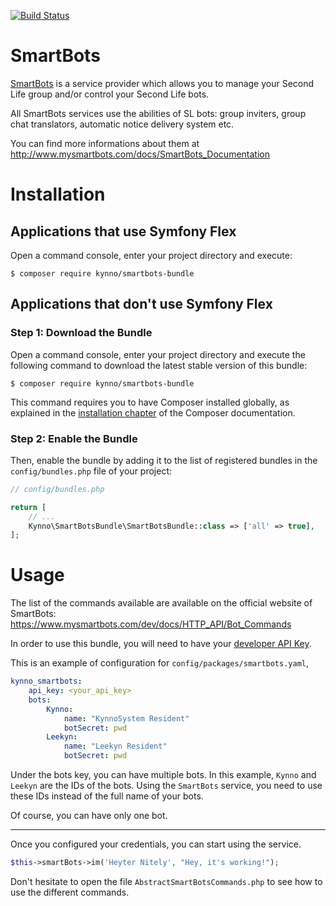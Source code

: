 [![Build Status](https://travis-ci.com/Kynno/SmartBotsBundle.svg?token=zRjaMaujwSVSWE7UcXcX&branch=master)](https://travis-ci.com/Kynno/SmartBotsBundle)

SmartBots
=
[SmartBots](https://www.mysmartbots.com/) is a service provider which allows you to manage your Second Life group and/or control your Second Life bots.

All SmartBots services use the abilities of SL bots: group inviters, group chat translators, automatic notice delivery system etc.

You can find more informations about them at http://www.mysmartbots.com/docs/SmartBots_Documentation

Installation 
============

Applications that use Symfony Flex
----------------------------------

Open a command console, enter your project directory and execute:

```console
$ composer require kynno/smartbots-bundle
```

Applications that don't use Symfony Flex
----------------------------------------

### Step 1: Download the Bundle

Open a command console, enter your project directory and execute the
following command to download the latest stable version of this bundle:

```console
$ composer require kynno/smartbots-bundle
```

This command requires you to have Composer installed globally, as explained
in the [installation chapter](https://getcomposer.org/doc/00-intro.md)
of the Composer documentation.

### Step 2: Enable the Bundle

Then, enable the bundle by adding it to the list of registered bundles
in the `config/bundles.php` file of your project:

```php
// config/bundles.php

return [
    // ...
    Kynno\SmartBotsBundle\SmartBotsBundle::class => ['all' => true],
];
```


Usage
=======
The list of the commands available are available on the official website of SmartBots: https://www.mysmartbots.com/dev/docs/HTTP_API/Bot_Commands

In order to use this bundle, you will need to have your [developer API Key](https://www.mysmartbots.com/process/adminbot.html).

This is an example of configuration for `config/packages/smartbots.yaml`,

```yaml
kynno_smartbots:
    api_key: <your_api_key>
    bots:
        Kynno:
            name: "KynnoSystem Resident"
            botSecret: pwd
        Leekyn:
            name: "Leekyn Resident"
            botSecret: pwd
```

Under the bots key, you can have multiple bots. In this example, `Kynno` and `Leekyn` are the IDs of the bots.
Using the `SmartBots` service, you need to use these IDs instead of the full name of your bots.

Of course, you can have only one bot.

---
Once you configured your credentials, you can start using the service.

```php
$this->smartBots->im('Heyter Nitely', "Hey, it's working!");
```

Don't hesitate to open the file `AbstractSmartBotsCommands.php` to see how to use the different commands.
